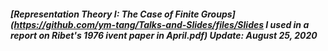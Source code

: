 ##### **[Representation Theory I: The Case of Finite Groups](https://github.com/ym-tang/Talks-and-Slides/files/Slides I used in a report on Ribet's 1976 ivent paper in April.pdf)** _Update: August 25, 2020_
